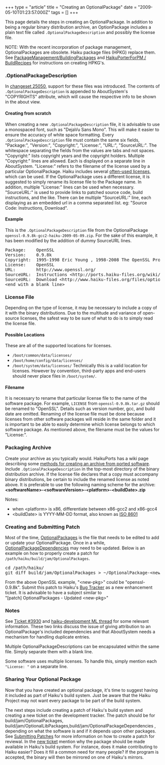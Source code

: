 +++
type = "article"
title = "Creating an OptionalPackage"
date = "2009-05-10T01:23:57.000Z"
tags = []
+++

<p>
This page details the steps in creating an OptionalPackage. In addition to being a regular binary distribution archive, an OptionPackage includes a plain text file called <code>.OptionalPackageDescription</code> and possibly the license file.
</p>

<div class="alert alert-info">NOTE: With the recent incorporation of package management, OptionalPackages are obsolete. Haiku package files (HPKG) replace them. See <a href="http://dev.haiku-os.org/wiki/PackageManagement/BuildingPackages">PackageManagement/BuildingPackages</a> and <a href="http://bb.haikuports.org/haikuports/wiki/HaikuPorterForPM/BuildRecipes">HaikuPorterForPM / BuildRecipes</a> for instructions on creating HPKG's.</div>

<h3 class="icon-document-medium">.OptionalPackageDescription</h3>
<p>In <a href="http://dev.haiku-os.org/changeset/25050">changeset 25050</a>, support for these files was introduced. The contents of <code>.OptionalPackageDescription</code> is appended to AboutSystem's "COPYRIGHTS" attribute, which will cause the respective info to be shown in the about view.</p>
<h4>Creating from scratch</h4>
<p>
When creating a new <code>.OptionalPackageDescription</code> file, it is advisable to use a monospaced font, such as "DejaVu Sans Mono". This will make it easier to ensure the accuracy of white space formatting. Every <code>.OptionalPackageDescription</code> file must contain the same six fields, "Package:", "Version:", "Copyright:", "License:", "URL:", "SourceURL:". The whitespace separating the fields from the values are tabs and not spaces. "Copyright:" lists copyright years and the copyright holders. Multiple "Copyright:" lines are allowed. Each is displayed on a separate line in AboutSystem. "License:" refers to the filename of the license used by a particular OptionalPackage. Haiku includes several <a href="http://dev.haiku-os.org/browser/haiku/trunk/data/system/data/licenses">often-used licenses</a>, which can be used. If the OptionalPackage uses a different license, it is suggested to simply rename its license file to the Package name. In addition, multiple "License:" lines can be used when necessary. "SourceURL:" is used to provide links to patched source code, build instructions, and the like. There can be multiple "SourceURL:" line, each displaying as an embedded url in a comma separated list. eg: "Source Code: Instructions, Download".
</p>

<h4>Example</h4>
This is the <code>.OptionalPackageDescription</code> file from the OptionalPackage <code>openssl-0.9.8k-gcc2-haiku-2009-05-09.zip</code>. For the sake of this example, it has been modified by the addition of dummy SourceURL lines.
<pre>
Package:	OpenSSL
Version:	0.9.8k
Copyright:	1995-1998 Eric Young , 1998-2008 The OpenSSL Project.
License:	OpenSSL
URL:		http://www.openssl.org/
SourceURL:	Instructions &lt;http://ports.haiku-files.org/wiki/dev-libs/openssl/0.9.8k/1&gt;
SourceURL:	Download &lt;http://www.haiku-files.org/files/optional-packages-sources/openssl&gt;
&lt;end with a blank line&gt;
</pre>

<h3 class="icon-document-medium">License File</h3>
<p>
Depending on the type of license, it may be necessary to include a copy of it with the binary distributions. Due to the multitude and variance of open-source licenses, the safest way to be sure of what to do is to simply read the license file. 
</p>
<h4>Possible Locations</h4>
These are all of the supported locations for licenses. 
<ul>
<li class="icon-folder"><code>/boot/common/data/licenses/</code></li>
<li class="icon-folder"><code>/boot/home/config/data/licenses/</code></li>
<li class="icon-folder"><code>/boot/system/data/licenses/</code>
Technically this is a valid location for licenses. However by convention, third-party apps and end-users should never place files in <code>/boot/system/</code>. 
</li>
</ul>
<h4>Filename</h4>
<p>
It is necessary to rename that particular license file to the name of the software package. For example, <code>LICENSE</code> from <code>openssl-0.9.8k.tar.gz</code> should be renamed to "OpenSSL".  Details such as version number, gcc, and build date are omitted. Renaming of the license file must be done because licenses from other software packages will reside in the same folder and it is important to be able to easily determine which license belongs to which software package. As mentioned above, the filename must be the values for "License:".
</p>

<h3 class="icon-archive-medium">Packaging Archive</h3>
<p>
Create your archive as you typically would. HaikuPorts has a wiki page describing some <a href="http://ports.haiku-files.org/wiki/PortingTips#Preparingfordistribution">methods for creating an archive from ported software</a>. Include <code>.OptionalPackageDescription</code> in the top-most directory of the  binary distribution archive. If the license file declares that a copy must accompany binary distributions, be certain to include the renamed license as noted above. It is preferable to use the following naming scheme for the archive:
<b>&lt;softwareName&gt;-&lt;softwareVersion&gt;-&lt;platform&gt;-&lt;buildDate&gt;.zip</b>

Notes:
<ul><li>when &lt;platform&gt; is x86, differentiate between x86-gcc2 and x86-gcc4</li>
<li>&lt;buildDate&gt; is YYYY-MM-DD format, also known as <a href="http://en.wikipedia.org/wiki/ISO_8601">ISO 8601</a></li>
</ul>
</p>
<h3 class="icon-ide-project-medium">Creating and Submitting Patch</h3>
Most of the time, <a href="http://cgit.haiku-os.org/haiku/tree/build/jam/OptionalPackages"> OptionalPackages</a> is the file that needs to be edited to add or update your OptionalPackage. Once in a while, <a href="http://cgit.haiku-os.org/haiku/tree/build/jam/OptionalPackageDependencies">  OptionalPackageDependencies</a> may need to be updated. Below is an example on how to properly create a patch for <code>/path/haiku/build/jam/OptionalPackages</code>.
<pre>
cd /path/haiku/
git diff build/jam/OptionalPackages > ~/OptionalPackage-&lt;new-pkg&gt;.patch
</pre>
From the above OpenSSL example, "&lt;new-pkg&gt;" could be "openssl-0.9.8k". 
Submit this patch to Haiku's <a href="http://dev.haiku-os.org">Bug Tracker</a> as a new enhancement ticket. It is advisable to have a subject similar to <br> "[patch] OptionalPackages - Updated &lt;new-pkg&gt;" 

<h3>Notes</h3>
<p>
See <a href="http://dev.haiku-os.org/ticket/3930">Ticket #3930</a> and <a href="http://www.freelists.org/post/haiku-development/OptionalPackages-how-to-properly-package-its-dependencies,1">haiku-development ML thread</a> for some relevant information. These two links discuss the issue of giving attribution to an OptionalPackage's included dependencies and that AboutSystem needs a mechanism for handling duplicate entries.
</p>
<p>
Multiple OptionalPackageDescriptions can be encapsulated within the same file. Simply separate them with a blank line.
</p>
</p>
Some software uses multiple licenses.  To handle this, simply mention each <code>"License: <licenseFilename>"</code> on a separate line.
</p>

<h3>Sharing Your Optional Package</h3>
<p>
Now that you have created an optional package, it's time to suggest having it included as part of Haiku's build system. Just be aware that the Haiku Project may not want every package to be part of the build system.</p>
<p>
The next steps include creating a patch of Haiku's build system and creating a new ticket on the development tracker. 
The patch should be for build/jam/OptionalPackages, build/jam/OptionalLibPackages,build/jam/OptionalPackageDependencies , depending on what the software is and if it depends upon other packages. See <a href="http://dev.haiku-os.org/wiki/SubmittingPatches">Submitting Patches</a> for more information on how to create a patch for reviewal. In the <a href="https://dev.haiku-os.org/newticket">new ticket</a> mention why the package should be made available in Haiku's build system. For instance, does it make contributing to Haiku easier? Does it fill a common need for many people? If the program is accepted, the binary will then be mirrored on one of Haiku's mirrors.
</p>